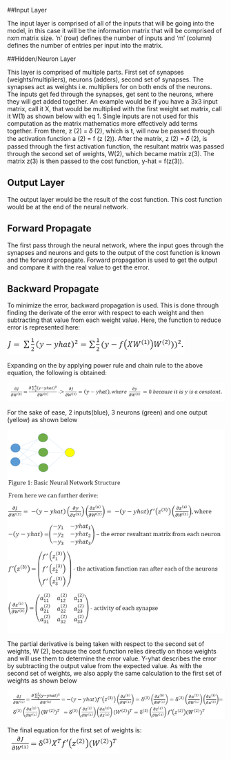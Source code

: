 ##Input Layer 

The input layer is comprised of all of the inputs that will be going into the model, in this case it will be the information matrix that will be comprised of nxm matrix size. ‘n’ (row) defines the number of inputs and ‘m’ (column) defines the number of entries per input into the matrix. 

##Hidden/Neuron Layer 

This layer is comprised of multiple parts. First set of synapses (weights/multipliers), neurons (adders), second set of synapses. The synapses act as weights i.e. multipliers for on both ends of the neurons. The inputs get fed through the synapses, get sent to the neurons, where they will get added together. An example would be if you have a 3x3 input matrix, call it X, that would be multiplied with the first weight set matrix, call it W(1) as shown below with eq 1. Single inputs are not used for this computation as the matrix mathematics more effectively add terms together. From there, z (2) = 𝛿 (2), which is t, will now be passed through the activation function a (2) = f (z (2)). After the matrix, z (2) = 𝛿 (2), is passed through the first activation function, the resultant matrix was passed through the second set of weights, W(2), which became matrix z(3). The matrix z(3) is then passed to the cost function, y-hat = f(z(3)). 


## Output Layer
The output layer would be the result of the cost function. This cost function would be at the end of the neural network. 

## Forward Propagate

The first pass through the neural network, where the input goes through the synapses and neurons and gets to the output of the cost function is known and the forward propagate. Forward propagation is used to get the output and compare it with the real value to get the error. 

## Backward Propagate

To minimize the error, backward propagation is used. This is done through finding the derivate of the error with respect to each weight and then subtracting that value from each weight value. Here, the function to reduce error is represented here: 

![alt text](/Report_1/Project_related_Background_and_Research_Review/equation1.PNG) 

Expanding on the by applying power rule and chain rule to the above equation, the following is obtained: 

![alt text](/Report_1/Project_related_Background_and_Research_Review/equation2.PNG) 

For the sake of ease, 2 inputs(blue), 3 neurons (green) and one output (yellow) as shown below

![alt text](/Report_1/Project_related_Background_and_Research_Review/neural_network_derivation_fixed.PNG)

The partial derivative is being taken with respect to the second set of weights, W (2), because the cost function relies directly on those weights and will use them to determine the error value. Y-yhat describes the error by subtracting the output value from the expected value. As with the second set of weights, we also apply the same calculation to the first set of weights as shown below

![alt text](/Report_1/Project_related_Background_and_Research_Review/equation3.PNG)

The final equation for the first set of weights is: 
![alt text](/Report_1/Project_related_Background_and_Research_Review/equation4.PNG)
